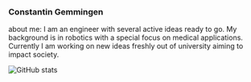 ### Constantin Gemmingen

<!--
**constgemm/constgemm** is a ✨ _special_ ✨ repository because its `README.md` (this file) appears on your GitHub profile.

Here are some ideas to get you started:

- 🔭 I’m currently working on ...
- 🌱 I’m currently learning ...
- 👯 I’m looking to collaborate on ...
- 🤔 I’m looking for help with ...
- 💬 Ask me about ...
- 📫 How to reach me: ...
- 😄 Pronouns: ...
- ⚡ Fun fact: ...
-->

about me: I am an engineer with several active ideas ready to go. My background is in robotics with a special focus on medical applications. Currently I am working on new ideas freshly out of university aiming to impact society.


![GitHub stats](https://github-readme-stats.vercel.app/api?username=constgemm&show_icons=true&theme=transparent)
